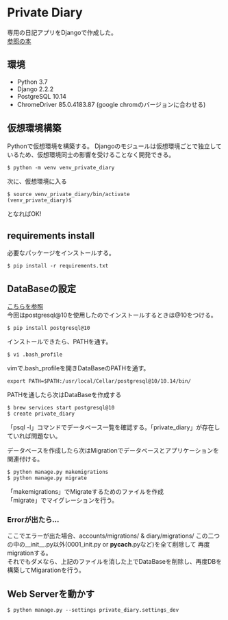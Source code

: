 # Private Diary
専用の日記アプリをDjangoで作成した。  
[参照の本](https://www.amazon.co.jp/%E5%8B%95%E3%81%8B%E3%81%97%E3%81%A6%E5%AD%A6%E3%81%B6-Python-Django%E9%96%8B%E7%99%BA%E5%85%A5%E9%96%80-NEXT-ONE/dp/4798162507/ref=asc_df_4798162507/?tag=jpgo-22&linkCode=df0&hvadid=343222257571&hvpos=&hvnetw=g&hvrand=15851572609106809943&hvpone=&hvptwo=&hvqmt=&hvdev=c&hvdvcmdl=&hvlocint=&hvlocphy=1009718&hvtargid=pla-848852189750&psc=1&th=1&psc=1)

## 環境
* Python 3.7
* Django 2.2.2
* PostgreSQL 10.14
* ChromeDriver 85.0.4183.87 (google chromのバージョンに合わせる)

## 仮想環境構築
Pythonで仮想環境を構築する。
Djangoのモジュールは仮想環境ごとで独立しているため、仮想環境同士の影響を受けることなく開発できる。

    $ python -m venv venv_private_diary
次に、仮想環境に入る

    $ source venv_private_diary/bin/activate
    (venv_private_diary)$
となればOK!

## requirements install
必要なパッケージをインストールする。

    $ pip install -r requirements.txt

## DataBaseの設定
[こちらを参照](https://qiita.com/kanzaki0507/items/12a2ef0b778250d699bd)  
今回はpostgresql@10を使用したのでインストールするときは@10をつける。

    $ pip install postgresql@10
インストールできたら、PATHを通す。

    $ vi .bash_profile
vimで.bash_profileを開きDataBaseのPATHを通す。

    export PATH=$PATH:/usr/local/Cellar/postgresql@10/10.14/bin/
PATHを通したら次はDataBaseを作成する

    $ brew services start postgresql@10
    $ create private_diary
「psql -l」コマンドでデータベース一覧を確認する。「private_diary」が存在していれば問題ない。

データベースを作成したら次はMigrationでデータベースとアプリケーションを関連付ける。

    $ python manage.py makemigrations
    $ python manage.py migrate
「makemigrations」でMigrateするためのファイルを作成  
「migrate」でマイグレーションを行う。
### Errorが出たら...
ここでエラーが出た場合、accounts/migrations/ & diary/migrations/ この二つの中の__init__.py以外(0001_init.py or __pycach__.pyなど)を全て削除して
再度migrationする。  
それでもダメなら、上記のファイルを消した上でDataBaseを削除し、再度DBを構築してMigarationを行う。

## Web Serverを動かす
    $ python manage.py --settings private_diary.settings_dev